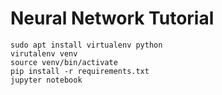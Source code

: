 # Neural Network Tutorial

```
sudo apt install virtualenv python
virutalenv venv
source venv/bin/activate
pip install -r requirements.txt
jupyter notebook
```

